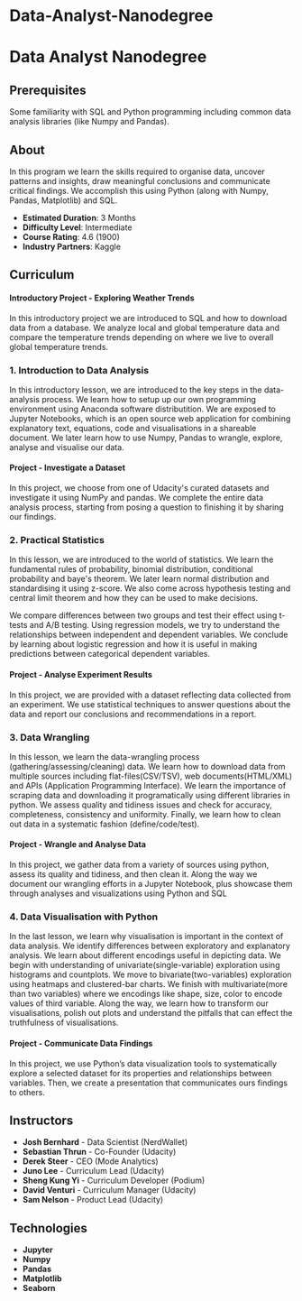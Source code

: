 # Data-Analyst-Nanodegree


# Data Analyst Nanodegree
## Prerequisites
Some familiarity with SQL and Python programming including common data analysis libraries (like Numpy and Pandas).

## About
In this program we learn the skills required to organise data, uncover patterns and insights, draw meaningful conclusions and communicate critical findings. We accomplish this using Python (along with Numpy, Pandas, Matplotlib) and SQL.

- **Estimated Duration**: 3 Months  <br/>
- **Difficulty Level**: Intermediate <br/>
- **Course Rating**: 4.6 (1900) <br/>
- **Industry Partners**: Kaggle

## Curriculum

####  Introductory Project - Exploring Weather Trends
In this introductory project we are introduced to SQL and how to download data from a database. We analyze local and global temperature data and compare the temperature trends depending on where we live to overall global temperature trends.

###  1. Introduction to Data Analysis
In this introductory lesson, we are introduced to the key steps in the data-analysis process. We learn how to setup up our own programming environment using Anaconda software distributition. We are exposed to Jupyter Notebooks, which is an open source web application for combining explanatory text, equations, code and visualisations in a shareable document. We later learn how to use Numpy, Pandas to wrangle, explore, analyse and visualise our data.

#### Project - Investigate a Dataset
In this project, we choose from one of Udacity's curated datasets and investigate it using NumPy and pandas. We complete the entire data analysis process, starting from posing a question to finishing it by sharing our findings. 

### 2. Practical Statistics
In this lesson, we are introduced to the world of statistics. We learn the fundamental rules of probability, binomial distribution, conditional probability and baye's theorem. We later learn normal distribution and standardising it using z-score. We also come across hypothesis testing and central limit theorem and how they can be used to make decisions. 

We compare differences between two groups and test their effect using t-tests and A/B testing. Using regression models, we try to understand the relationships between independent and dependent variables. We conclude by learning about logistic regression and how it is useful in making predictions between categorical dependent variables.

#### Project - Analyse Experiment Results
In this project, we are provided with a dataset reflecting data collected from an experiment. We use statistical techniques to answer questions about the data and report our conclusions and recommendations in a report. 

### 3. Data Wrangling
In this lesson, we learn the data-wrangling process (gathering/assessing/cleaning) data. We learn how to download data from multiple sources including flat-files(CSV/TSV), web documents(HTML/XML) and APIs (Application Programming Interface). We learn the importance of scraping data and downloading it programatically using different libraries in python. We assess quality and tidiness issues and check for accuracy, completeness, consistency and uniformity. Finally, we learn how to clean out data in a systematic fashion (define/code/test).

#### Project - Wrangle and Analyse Data
In this project, we gather data from a variety of sources using python, assess its quality and tidiness, and then clean it. Along the way we document our wrangling efforts in a Jupyter Notebook, plus showcase them through analyses and visualizations using Python and SQL

### 4. Data Visualisation with Python
In the last lesson, we learn why visualisation is important in the context of data analysis. We identify differences between exploratory and explanatory analysis. We learn about different encodings useful in depicting data. We begin with understanding of univariate(single-variable) exploration using histograms and countplots. We move to bivariate(two-variables) exploration using heatmaps and clustered-bar charts. We finish with multivariate(more than two variables) where we encodings like shape, size, color to encode values of third variable. Along the way, we learn how to transform our visualisations, polish out plots and understand the pitfalls that can effect the truthfulness of visualisations.

#### Project - Communicate Data Findings
In this project, we use Python’s data visualization tools to systematically explore a selected dataset for its properties and relationships between variables. Then, we create a presentation that communicates ours findings to others.

## Instructors

- **Josh Bernhard** - Data Scientist (NerdWallet)
- **Sebastian Thrun** - Co-Founder (Udacity)
- **Derek Steer** - CEO (Mode Analytics)
- **Juno Lee** - Curriculum Lead (Udacity)
- **Sheng Kung Yi** - Curriculum Developer (Podium)
- **David Venturi** - Curriculum Manager (Udacity)
- **Sam Nelson** - Product Lead (Udacity)

## Technologies

- **Jupyter**
- **Numpy**
- **Pandas**
- **Matplotlib**
- **Seaborn**


